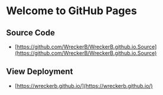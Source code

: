 # Welcome to GitHub Pages

## Source Code

- [https://github.com/WreckerB/WreckerB.github.io.Source](https://github.com/WreckerB/WreckerB.github.io.Source)

## View Deployment

- [https://wreckerb.github.io/](https://wreckerb.github.io/)
